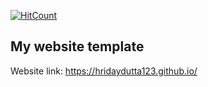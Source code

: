 [![HitCount](http://hits.dwyl.io/hridaydutta123/hridaydutta123.github.io.svg)](http://hits.dwyl.io/hridaydutta123/hridaydutta123.github.io)
## My website template
Website link: https://hridaydutta123.github.io/
